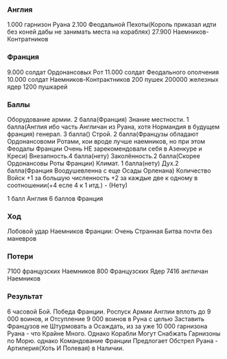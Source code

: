 ### Англия

1.000 гарнизон Руана
2.100 Феодальной Пехоты(Король приказал идти без коней дабы не занимать места на кораблях)
27.900 Наемников-Контратников

### Франция

9.000 солдат Ордонансовых Рот
11.000 солдат Феодального ополчения
10.000 солдат Наемников-Контрактников
200 пушек
200000 железных ядер
1200 пушкарей

### Баллы

Оборудование армии. 2 балла(Франция)
Знание местности. 1 балла(Англия ибо часть Англичан из Руана, хотя Нормандия в будущем франция)
генерал. 3 балла()
Строй. 2 балла(Французы обладают Ордонансовоми Ротами, кои вроде лучше наемников, но при этом Феодалы Франции Очень НЕ зарекомендовали себя в Азенкуре и Креси)
Внезапность.4 балла(нету)
Заколённость.2 балла(Скорее Ордонансовы Роты Франции)
Климат. 1 балла(нету)
Дух.2 балла(Франция Воодушевленна с еще Осады Орленана)
Количество Войск +1 за большую численность +2 за каждые две к одному в соотношении(+4 есле 4 к 1 итд.) - (Нету)

1 балл Англия
6 баллов Франция

### Ход

Лобовой удар Наемников Франции: Очень Странная Битва почти без маневров

### Потери

7100 французских Наемников
800 Французских Ядер
7416 англичан Наемников

### Результат

6 часовой Бой.
Победа Франции. Роспуск Армии Англии вплоть до 9 000 воинов,
и Отсупление 9 000 воинов в Руна с целью Заставить Французов не Штурмовать а Осаждать,
из за уже 10 000 гарнизона Руана - что Крайне Много. Однако Корабли Могут Снабжать Гарнизоны по Морю.
однако Командование Франции Предлогает Обстрел Руана - Артилерия(Хоть И Полевая) в Наличии.
